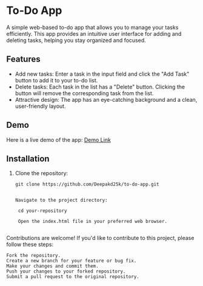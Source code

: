 # To-Do App

A simple web-based to-do app that allows you to manage your tasks efficiently. This app provides an intuitive user interface for adding and deleting tasks, helping you stay organized and focused.

## Features

- Add new tasks: Enter a task in the input field and click the "Add Task" button to add it to your to-do list.
- Delete tasks: Each task in the list has a "Delete" button. Clicking the button will remove the corresponding task from the list.
- Attractive design: The app has an eye-catching background and a clean, user-friendly layout.

## Demo

Here is a live demo of the app: [Demo Link](https://to-do-apps-seven.vercel.app/)

## Installation

1. Clone the repository:
   ```shell
   git clone https://github.com/Deepakd25k/to-do-app.git
   
   
   Navigate to the project directory:

    cd your-repository

    Open the index.html file in your preferred web browser.


Contributions are welcome! If you'd like to contribute to this project, please follow these steps:

    Fork the repository.
    Create a new branch for your feature or bug fix.
    Make your changes and commit them.
    Push your changes to your forked repository.
    Submit a pull request to the original repository.
